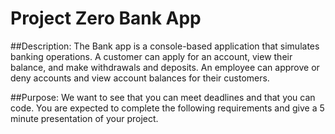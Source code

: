# Project Zero Bank App

##Description:
The Bank app is a console-based application that simulates banking operations. A customer can apply for an account, view their balance, and make withdrawals and deposits. An employee can approve or deny accounts and view account balances for their customers.

##Purpose:
We want to see that you can meet deadlines and that you can code. You are expected to complete the following requirements and give a 5 minute presentation of your project.
